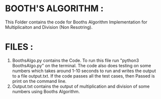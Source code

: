 # BOOTH'S ALGORITHM : 
This Folder contains the code for Booths Algorithm Implementation for Multiplicaiton and Division (Non Resotring).

# FILES : 
1) BoothsAlgo.py contains the Code. To run this file run "python3 BoothsAlgo.py" on the terminal. The code also does testing on some numbers which takes around 1-10 seconds to run and writes the output to a file output.txt. If the code passes all the test cases, then Passed is print on the command line.
2) Output.txt contains the output of multiplication and division of some numbers using Booths Algorithm.
